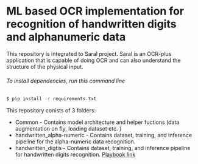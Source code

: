 # ML based OCR implementation for recognition of handwritten digits and alphanumeric data

This repository is integrated to Saral project. Saral is an OCR-plus application that is capable of doing OCR and can also understand the structure of the physical input.

###### To install dependencies, run this command line
```bash
$ pip install -r requirements.txt 
```

This repository conists of 3 folders:
- Common - Contains model architecture and helper fuctions (data augmentation on fly, loading dataset etc. )
- handwritten_alpha-numeric - Contains dataset, training, and inference pipeline for the alpha-numeric data recognition.
- handwritten_digtis - Contains dataset, training, and inference pipeline for handwritten digits recognition. [Playbook link](https://github.com/Sunbird-Saral/react-native-saral-sdk/tree/enhancement/ml_folder_struct/ml_models/handwritten_digits)
